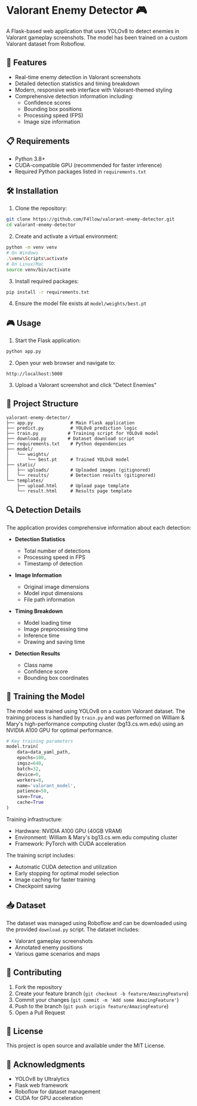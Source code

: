 # Valorant Enemy Detector 🎮

A Flask-based web application that uses YOLOv8 to detect enemies in Valorant gameplay screenshots. The model has been trained on a custom Valorant dataset from Roboflow.

## 🚀 Features

- Real-time enemy detection in Valorant screenshots
- Detailed detection statistics and timing breakdown
- Modern, responsive web interface with Valorant-themed styling
- Comprehensive detection information including:
  - Confidence scores
  - Bounding box positions
  - Processing speed (FPS)
  - Image size information

## 📋 Requirements

- Python 3.8+
- CUDA-compatible GPU (recommended for faster inference)
- Required Python packages listed in `requirements.txt`

## 🛠️ Installation

1. Clone the repository:
```bash
git clone https://github.com/F4llow/valorant-enemy-detector.git
cd valorant-enemy-detector
```

2. Create and activate a virtual environment:
```bash
python -m venv venv
# On Windows
.\venv\Scripts\activate
# On Linux/Mac
source venv/bin/activate
```

3. Install required packages:
```bash
pip install -r requirements.txt
```

4. Ensure the model file exists at `model/weights/best.pt`

## 🎮 Usage

1. Start the Flask application:
```bash
python app.py
```

2. Open your web browser and navigate to:
```
http://localhost:5000
```

3. Upload a Valorant screenshot and click "Detect Enemies"

## 📁 Project Structure

```
valorant-enemy-detector/
├── app.py              # Main Flask application
├── predict.py          # YOLOv8 prediction logic
├── train.py           # Training script for YOLOv8 model
├── download.py        # Dataset download script
├── requirements.txt    # Python dependencies
├── model/
│   └── weights/
│       └── best.pt     # Trained YOLOv8 model
├── static/
│   ├── uploads/        # Uploaded images (gitignored)
│   └── results/        # Detection results (gitignored)
└── templates/
    ├── upload.html     # Upload page template
    └── result.html     # Results page template
```

## 🔍 Detection Details

The application provides comprehensive information about each detection:

- **Detection Statistics**
  - Total number of detections
  - Processing speed in FPS
  - Timestamp of detection

- **Image Information**
  - Original image dimensions
  - Model input dimensions
  - File path information

- **Timing Breakdown**
  - Model loading time
  - Image preprocessing time
  - Inference time
  - Drawing and saving time

- **Detection Results**
  - Class name
  - Confidence score
  - Bounding box coordinates

## 🤖 Training the Model

The model was trained using YOLOv8 on a custom Valorant dataset. The training process is handled by `train.py` and was performed on William & Mary's high-performance computing cluster (bg13.cs.wm.edu) using an NVIDIA A100 GPU for optimal performance.

```python
# Key training parameters
model.train(
    data=data_yaml_path,
    epochs=100,
    imgsz=640,
    batch=32,
    device=0,
    workers=8,
    name='valorant_model',
    patience=50,
    save=True,
    cache=True
)
```

Training infrastructure:
- Hardware: NVIDIA A100 GPU (40GB VRAM)
- Environment: William & Mary's bg13.cs.wm.edu computing cluster
- Framework: PyTorch with CUDA acceleration

The training script includes:
- Automatic CUDA detection and utilization
- Early stopping for optimal model selection
- Image caching for faster training
- Checkpoint saving

## 📥 Dataset

The dataset was managed using Roboflow and can be downloaded using the provided `download.py` script. The dataset includes:
- Valorant gameplay screenshots
- Annotated enemy positions
- Various game scenarios and maps

## 🤝 Contributing

1. Fork the repository
2. Create your feature branch (`git checkout -b feature/AmazingFeature`)
3. Commit your changes (`git commit -m 'Add some AmazingFeature'`)
4. Push to the branch (`git push origin feature/AmazingFeature`)
5. Open a Pull Request

## 📝 License

This project is open source and available under the MIT License.

## 🙏 Acknowledgments

- YOLOv8 by Ultralytics
- Flask web framework
- Roboflow for dataset management
- CUDA for GPU acceleration
